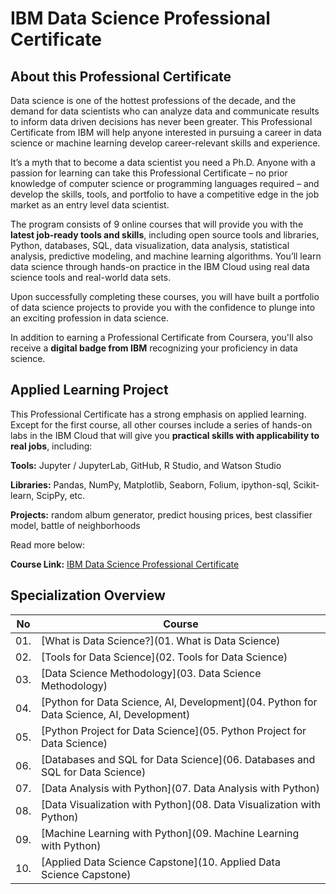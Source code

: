 # IBM Data Science Professional Certificate

## About this Professional Certificate

Data science is one of the hottest professions of the decade, and the demand for data scientists who can analyze data and communicate results to inform data driven decisions has never been greater. This Professional Certificate from IBM will help anyone interested in pursuing a career in data science or machine learning develop career-relevant skills and experience.

It’s a myth that to become a data scientist you need a Ph.D. Anyone with a passion for learning can take this Professional Certificate – no prior knowledge of computer science or programming languages required – and develop the skills, tools, and portfolio to have a competitive edge in the job market as an entry level data scientist.

The program consists of 9 online courses that will provide you with the **latest job-ready tools and skills**, including open source tools and libraries, Python, databases, SQL, data visualization, data analysis, statistical analysis, predictive modeling, and machine learning algorithms. You’ll learn data science through hands-on practice in the IBM Cloud using real data science tools and real-world data sets.

Upon successfully completing these courses, you will have built a portfolio of data science projects to provide you with the confidence to plunge into an exciting profession in data science.

In addition to earning a Professional Certificate from Coursera, you'll also receive a **digital badge from IBM** recognizing your proficiency in data science.

## Applied Learning Project
This Professional Certificate has a strong emphasis on applied learning. Except for the first course, all other courses include a series of hands-on labs in the IBM Cloud that will give you **practical skills with applicability to real jobs**, including:

**Tools:** Jupyter / JupyterLab, GitHub, R Studio, and Watson Studio

**Libraries:** Pandas, NumPy, Matplotlib, Seaborn, Folium, ipython-sql, Scikit-learn, ScipPy, etc.

**Projects:** random album generator, predict housing prices, best classifier model, battle of neighborhoods

Read more below:

**Course Link:** [IBM Data Science Professional Certificate](https://www.coursera.org/professional-certificates/ibm-data-science)

## Specialization Overview

| No      | Course                                                                     		     |	
|:-------:|------------------------------------------------------------------------------------------|
| 01.     | [What is Data Science?](01. What is Data Science)                          		     |
| 02.     | [Tools for Data Science](02. Tools for Data Science)                       		     |
| 03.     | [Data Science Methodology](03. Data Science Methodology)                                 |
| 04.	  | [Python for Data Science, AI, Development](04. Python for Data Science, AI, Development) |
| 05.     | [Python Project for Data Science](05. Python Project for Data Science)      	     |
| 06.     | [Databases and SQL for Data Science](06. Databases and SQL for Data Science)             |
| 07.     | [Data Analysis with Python](07. Data Analysis with Python)                               |
| 08.     | [Data Visualization with Python](08. Data Visualization with Python)                     |
| 09.     | [Machine Learning with Python](09. Machine Learning with Python)                         |
| 10.     | [Applied Data Science Capstone](10. Applied Data Science Capstone)                       |



